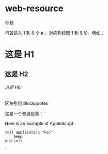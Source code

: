 # web-resource
标题

行首插入 1 到 6 个 # ，对应到标题 1 到 6 阶，例如：
# 这是 H1 
## 这是 H2 
###### 这是 H6


区块引用 Blockquotes

这是一个普通段落： 
`<p>Here is an example of AppleScript:</p>

<pre><code>tell application "Foo"
    beep
end tell
</code></pre>`
